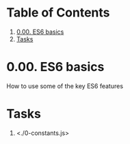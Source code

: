 
# Table of Contents

1.  [0.00. ES6 basics](#orga546567)
2.  [Tasks](#org051e8db)


<a id="orga546567"></a>

# 0.00. ES6 basics

How to use some of the key ES6 features


<a id="org051e8db"></a>

# Tasks

1.  <./0-constants.js>

